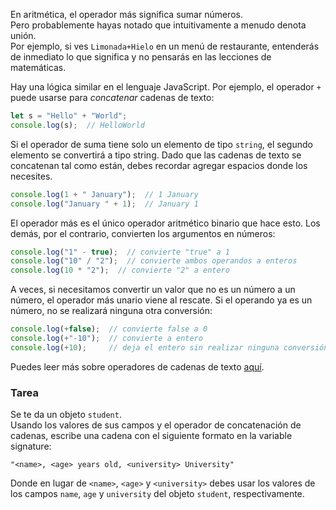 En aritmética, el operador más significa sumar números.  
Pero probablemente hayas notado que intuitivamente a menudo denota unión.  
Por ejemplo, si ves `Limonada+Hielo` en un menú de restaurante, entenderás de inmediato lo que significa y no pensarás en las lecciones de matemáticas.

Hay una lógica similar en el lenguaje JavaScript. Por ejemplo, el operador `+` puede usarse para _concatenar_ cadenas de texto:

```javascript
let s = "Hello" + "World";
console.log(s);  // HelloWorld
```

Si el operador de suma tiene solo un elemento de tipo `string`, el segundo elemento se convertirá a tipo string. Dado que las cadenas de texto se concatenan tal como están, debes recordar agregar espacios donde los necesites.
```javascript
console.log(1 + " January");  // 1 January
console.log("January " + 1);  // January 1
```

El operador más es el único operador aritmético binario que hace esto. Los demás, por el contrario, convierten los argumentos en números:
```javascript
console.log("1" - true);  // convierte "true" a 1
console.log("10" / "2");  // convierte ambos operandos a enteros
console.log(10 * "2");  // convierte "2" a entero
```

A veces, si necesitamos convertir un valor que no es un número a un número, el operador más unario viene al rescate. Si el operando ya es un número, no se realizará ninguna otra conversión:
```javascript
console.log(+false);  // convierte false a 0
console.log(+"-10");  // convierte a entero
console.log(+10);     // deja el entero sin realizar ninguna conversión
```

Puedes leer más sobre operadores de cadenas de texto [aquí](https://developer.mozilla.org/en-US/docs/Web/JavaScript/Guide/Expressions_and_operators#string_operators).

### Tarea  
Se te da un objeto `student`.  
Usando los valores de sus campos y el operador de concatenación de cadenas, escribe una cadena con el siguiente formato en la variable signature:  
```
"<name>, <age> years old, <university> University"
```
Donde en lugar de `<name>`, `<age>` y `<university>` debes usar los valores de los campos `name`, `age` y `university` del objeto `student`, respectivamente.